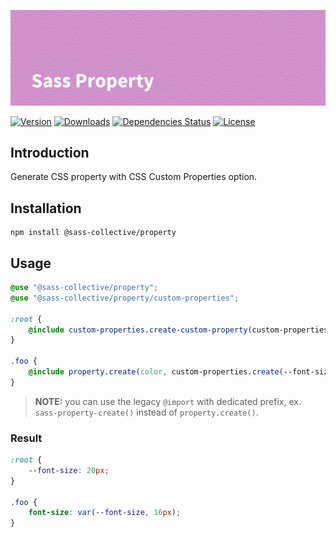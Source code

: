 ![Sass Property](.github/banner.png)

[![Version](https://flat.badgen.net/npm/v/@sass-collective/property)](https://www.npmjs.com/package/@sass-collective/property)
[![Downloads](https://flat.badgen.net/npm/dt/@sass-collective/property)](https://www.npmjs.com/package/@sass-collective/property)
[![Dependencies Status](https://david-dm.org/sass-collective/sass-collective/status.svg?style=flat-square&path=packages/property)](https://david-dm.org/sass-collective/sass-collective?path=packages/property)
[![License](https://flat.badgen.net/github/license/sass-collective/sass-collective)](https://flat.badgen.net/github/license/sass-collective/sass-collective)

## Introduction

Generate CSS property with CSS Custom Properties option.

## Installation

```shell
npm install @sass-collective/property
```

## Usage

```scss
@use "@sass-collective/property";
@use "@sass-collective/property/custom-properties";

:root {
    @include custom-properties.create-custom-property(custom-properties.create(--font-size, 20px));
}

.foo {
    @include property.create(color, custom-properties.create(--font-size, 16px));
}
```

> **NOTE:** you can use the legacy `@import` with dedicated prefix, ex. `sass-property-create()` instead of `property.create()`.

### Result

```css
:root {
    --font-size: 20px;
}

.foo {
    font-size: var(--font-size, 16px);
}
```
